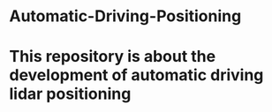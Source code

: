 # Automatic-Driving-Positioning
# This repository is about the development of automatic driving lidar positioning
